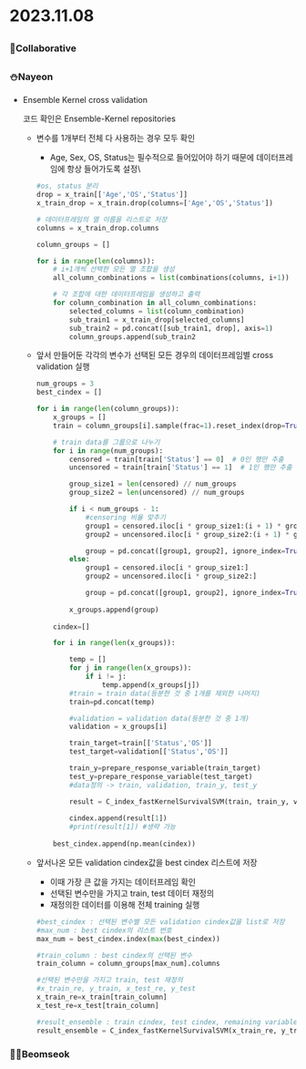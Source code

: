 # 2023.11.08

## <Collaborative Work>

### 🌟Collaborative

## <Personal Work>

### ⛄Nayeon

- Ensemble Kernel cross validation
    
    코드 확인은 Ensemble-Kernel repositories
    
    - 변수를 1개부터 전체 다 사용하는 경우 모두 확인
        - Age, Sex, OS, Status는 필수적으로 들어있어야 하기 때문에 데이터프레임에 항상 들어가도록 설정\
        
        ```python
        #os, status 분리
        drop = x_train[['Age','OS','Status']]
        x_train_drop = x_train.drop(columns=['Age','OS','Status'])
        
        # 데이터프레임의 열 이름을 리스트로 저장
        columns = x_train_drop.columns
        
        column_groups = []
        
        for i in range(len(columns)):
            # i+1개씩 선택한 모든 열 조합을 생성
            all_column_combinations = list(combinations(columns, i+1))
        
            # 각 조합에 대한 데이터프레임을 생성하고 출력
            for column_combination in all_column_combinations:
                selected_columns = list(column_combination)
                sub_train1 = x_train_drop[selected_columns]
                sub_train2 = pd.concat([sub_train1, drop], axis=1)
                column_groups.append(sub_train2
        ```
        
    - 앞서 만들어둔 각각의 변수가 선택된 모든 경우의 데이터프레임별 cross validation 실행
        
        ```python
        num_groups = 3
        best_cindex = []
        
        for i in range(len(column_groups)):
            x_groups = []
            train = column_groups[i].sample(frac=1).reset_index(drop=True)
        
            # train data를 그룹으로 나누기
            for i in range(num_groups):
                censored = train[train['Status'] == 0]  # 0인 행만 추출
                uncensored = train[train['Status'] == 1]  # 1인 행만 추출
        
                group_size1 = len(censored) // num_groups
                group_size2 = len(uncensored) // num_groups
        
                if i < num_groups - 1:
                    #censoring 비율 맞추기
                    group1 = censored.iloc[i * group_size1:(i + 1) * group_size1]
                    group2 = uncensored.iloc[i * group_size2:(i + 1) * group_size2]
        
                    group = pd.concat([group1, group2], ignore_index=True)
                else:
                    group1 = censored.iloc[i * group_size1:]
                    group2 = uncensored.iloc[i * group_size2:]
        
                    group = pd.concat([group1, group2], ignore_index=True)
            
                x_groups.append(group)
            
            cindex=[]
        
            for i in range(len(x_groups)):
        
                temp = []
                for j in range(len(x_groups)):
                    if i != j:
                        temp.append(x_groups[j])
                #train = train data(등분한 것 중 1개를 제외한 나머지)
                train=pd.concat(temp)
        
                #validation = validation data(등분한 것 중 1개)
                validation = x_groups[i]
        
                train_target=train[['Status','OS']]
                test_target=validation[['Status','OS']]
        
                train_y=prepare_response_variable(train_target)
                test_y=prepare_response_variable(test_target)
                #data정의 -> train, validation, train_y, test_y
        
                result = C_index_fastKernelSurvivalSVM(train, train_y, validation, test_y, param_grid, keywords = ['Age'], drop=False, coef_drop=None)
            
                cindex.append(result[1])
                #print(result[1]) #생략 가능
            
            best_cindex.append(np.mean(cindex))
        ```
        
    - 앞서나온 모든 validation cindex값을 best cindex 리스트에 저장
        - 이때 가장 큰 값을 가지는 데이터프레임 확인
        - 선택된 변수만을 가지고 train, test 데이터 재정의
        - 재정의한 데이터를 이용해 전체 training 실행
        
        ```python
        #best_cindex : 선택된 변수별 모든 validation cindex값을 list로 저장
        #max_num : best cindex의 리스트 번호
        max_num = best_cindex.index(max(best_cindex))
        
        #train_column : best cindex의 선택된 변수
        train_column = column_groups[max_num].columns
        
        #선택된 변수만을 가지고 train, test 재정의
        #x_train_re, y_train, x_test_re, y_test
        x_train_re=x_train[train_column]
        x_test_re=x_test[train_column]
        
        #result_ensemble : train cindex, test cindex, remaining variables 순서대로 결과가 저장된 리스트
        result_ensemble = C_index_fastKernelSurvivalSVM(x_train_re, y_train, x_test_re, y_test, param_grid, keywords = ['Age', 'Sex'], drop=False, coef_drop=None)
        ```
        

### 💪🏻Beomseok